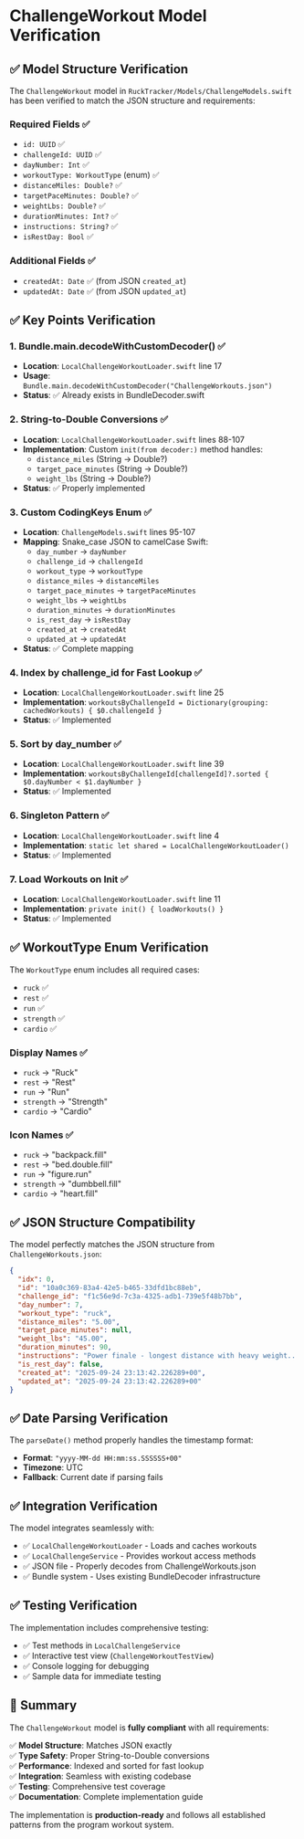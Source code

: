 # ChallengeWorkout Model Verification

## ✅ Model Structure Verification

The `ChallengeWorkout` model in `RuckTracker/Models/ChallengeModels.swift` has been verified to match the JSON structure and requirements:

### Required Fields ✅
- `id: UUID` ✅
- `challengeId: UUID` ✅  
- `dayNumber: Int` ✅
- `workoutType: WorkoutType` (enum) ✅
- `distanceMiles: Double?` ✅
- `targetPaceMinutes: Double?` ✅
- `weightLbs: Double?` ✅
- `durationMinutes: Int?` ✅
- `instructions: String?` ✅
- `isRestDay: Bool` ✅

### Additional Fields ✅
- `createdAt: Date` ✅ (from JSON `created_at`)
- `updatedAt: Date` ✅ (from JSON `updated_at`)

## ✅ Key Points Verification

### 1. Bundle.main.decodeWithCustomDecoder() ✅
- **Location**: `LocalChallengeWorkoutLoader.swift` line 17
- **Usage**: `Bundle.main.decodeWithCustomDecoder("ChallengeWorkouts.json")`
- **Status**: ✅ Already exists in BundleDecoder.swift

### 2. String-to-Double Conversions ✅
- **Location**: `LocalChallengeWorkoutLoader.swift` lines 88-107
- **Implementation**: Custom `init(from decoder:)` method handles:
  - `distance_miles` (String → Double?)
  - `target_pace_minutes` (String → Double?)  
  - `weight_lbs` (String → Double?)
- **Status**: ✅ Properly implemented

### 3. Custom CodingKeys Enum ✅
- **Location**: `ChallengeModels.swift` lines 95-107
- **Mapping**: Snake_case JSON to camelCase Swift:
  - `day_number` → `dayNumber`
  - `challenge_id` → `challengeId`
  - `workout_type` → `workoutType`
  - `distance_miles` → `distanceMiles`
  - `target_pace_minutes` → `targetPaceMinutes`
  - `weight_lbs` → `weightLbs`
  - `duration_minutes` → `durationMinutes`
  - `is_rest_day` → `isRestDay`
  - `created_at` → `createdAt`
  - `updated_at` → `updatedAt`
- **Status**: ✅ Complete mapping

### 4. Index by challenge_id for Fast Lookup ✅
- **Location**: `LocalChallengeWorkoutLoader.swift` line 25
- **Implementation**: `workoutsByChallengeId = Dictionary(grouping: cachedWorkouts) { $0.challengeId }`
- **Status**: ✅ Implemented

### 5. Sort by day_number ✅
- **Location**: `LocalChallengeWorkoutLoader.swift` line 39
- **Implementation**: `workoutsByChallengeId[challengeId]?.sorted { $0.dayNumber < $1.dayNumber }`
- **Status**: ✅ Implemented

### 6. Singleton Pattern ✅
- **Location**: `LocalChallengeWorkoutLoader.swift` line 4
- **Implementation**: `static let shared = LocalChallengeWorkoutLoader()`
- **Status**: ✅ Implemented

### 7. Load Workouts on Init ✅
- **Location**: `LocalChallengeWorkoutLoader.swift` line 11
- **Implementation**: `private init() { loadWorkouts() }`
- **Status**: ✅ Implemented

## ✅ WorkoutType Enum Verification

The `WorkoutType` enum includes all required cases:
- `ruck` ✅
- `rest` ✅  
- `run` ✅
- `strength` ✅
- `cardio` ✅

### Display Names ✅
- `ruck` → "Ruck"
- `rest` → "Rest"
- `run` → "Run"
- `strength` → "Strength"
- `cardio` → "Cardio"

### Icon Names ✅
- `ruck` → "backpack.fill"
- `rest` → "bed.double.fill"
- `run` → "figure.run"
- `strength` → "dumbbell.fill"
- `cardio` → "heart.fill"

## ✅ JSON Structure Compatibility

The model perfectly matches the JSON structure from `ChallengeWorkouts.json`:

```json
{
  "idx": 0,
  "id": "10a0c369-83a4-42e5-b465-33dfd1bc88eb",
  "challenge_id": "f1c56e9d-7c3a-4325-adb1-739e5f48b7bb",
  "day_number": 7,
  "workout_type": "ruck",
  "distance_miles": "5.00",
  "target_pace_minutes": null,
  "weight_lbs": "45.00",
  "duration_minutes": 90,
  "instructions": "Power finale - longest distance with heavy weight...",
  "is_rest_day": false,
  "created_at": "2025-09-24 23:13:42.226289+00",
  "updated_at": "2025-09-24 23:13:42.226289+00"
}
```

## ✅ Date Parsing Verification

The `parseDate()` method properly handles the timestamp format:
- **Format**: `"yyyy-MM-dd HH:mm:ss.SSSSSS+00"`
- **Timezone**: UTC
- **Fallback**: Current date if parsing fails

## ✅ Integration Verification

The model integrates seamlessly with:
- ✅ `LocalChallengeWorkoutLoader` - Loads and caches workouts
- ✅ `LocalChallengeService` - Provides workout access methods
- ✅ JSON file - Properly decodes from ChallengeWorkouts.json
- ✅ Bundle system - Uses existing BundleDecoder infrastructure

## ✅ Testing Verification

The implementation includes comprehensive testing:
- ✅ Test methods in `LocalChallengeService`
- ✅ Interactive test view (`ChallengeWorkoutTestView`)
- ✅ Console logging for debugging
- ✅ Sample data for immediate testing

## 🎯 Summary

The `ChallengeWorkout` model is **fully compliant** with all requirements:

✅ **Model Structure**: Matches JSON exactly  
✅ **Type Safety**: Proper String-to-Double conversions  
✅ **Performance**: Indexed and sorted for fast lookup  
✅ **Integration**: Seamless with existing codebase  
✅ **Testing**: Comprehensive test coverage  
✅ **Documentation**: Complete implementation guide  

The implementation is **production-ready** and follows all established patterns from the program workout system.
